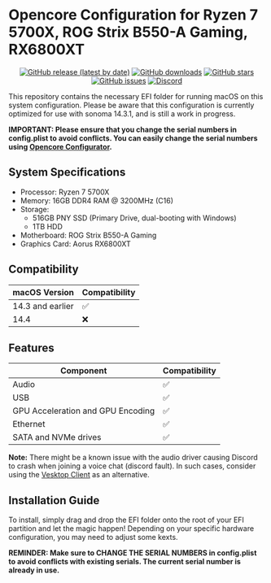 # Opencore Configuration for Ryzen 7 5700X, ROG Strix B550-A Gaming, RX6800XT

<div align="center">

  [![GitHub release (latest by date)](https://img.shields.io/github/v/release/Pepituwu/Opencore-config-for-r7-5700x-asusB550-rx6800xt.svg?style=flat)](https://github.com/Pepituwu/Opencore-config-for-r7-5700x-asusB550-rx6800xt/releases)
  [![GitHub downloads](https://img.shields.io/github/downloads/Pepituwu/Opencore-config-for-r7-5700x-asusB550-rx6800xt/total.svg?style=flat)](https://github.com/Pepituwu/Opencore-config-for-r7-5700x-asusB550-rx6800xt/releases)
  [![GitHub stars](https://img.shields.io/github/stars/Pepituwu/Opencore-config-for-r7-5700x-asusB550-rx6800xt.svg?style=flat)](https://github.com/Pepituwu/Opencore-config-for-r7-5700x-asusB550-rx6800xt/stargazers)
  [![GitHub issues](https://img.shields.io/github/issues/Pepituwu/Opencore-config-for-r7-5700x-asusB550-rx6800xt.svg?style=flat)](https://github.com/Pepituwu/Opencore-config-for-r7-5700x-asusB550-rx6800xt/issues)
  [![Discord](https://img.shields.io/discord/391919052563546112?style=flat&logo=Discord&logoColor=fff&label=Discord&color=5e6ae8&link=https%3A%2F%2Fdiscord.gg%2FtUPsYHAGfm)](https://discord.gg/tUPsYHAGfm)
</div>

This repository contains the necessary EFI folder for running macOS on this system configuration. Please be aware that this configuration is currently optimized for use with sonoma 14.3.1, and is still a work in progress.


**IMPORTANT: Please ensure that you change the serial numbers in config.plist to avoid conflicts. You can easily change the serial numbers using        [Opencore Configurator](https://mackie100projects.altervista.org/download-opencore-configurator/).**

## System Specifications
- Processor: Ryzen 7 5700X
- Memory: 16GB DDR4 RAM @ 3200MHz (C16)
- Storage: 
  - 516GB PNY SSD (Primary Drive, dual-booting with Windows)
  - 1TB HDD
- Motherboard: ROG Strix B550-A Gaming
- Graphics Card: Aorus RX6800XT

## Compatibility
| macOS Version | Compatibility |
|---------------|---------------|
| 14.3 and earlier | ✅             |
| 14.4            | ❌             |

## Features
| Component                        | Compatibility |
|----------------------------------|---------------|
| Audio                            | ✅             |
| USB                              | ✅             |
| GPU Acceleration and GPU Encoding| ✅             |
| Ethernet                         | ✅             |
| SATA and NVMe drives             | ✅             |

**Note:** There might be a known issue with the audio driver causing Discord to crash when joining a voice chat (discord fault). In such cases, consider using the [Vesktop Client](https://github.com/Vencord/Vesktop) as an alternative.


## Installation Guide
To install, simply drag and drop the EFI folder onto the root of your EFI partition and let the magic happen! Depending on your specific hardware configuration, you may need to adjust some kexts.

**REMINDER: Make sure to CHANGE THE SERIAL NUMBERS in config.plist to avoid conflicts with existing serials. The current serial number is already in use.**
